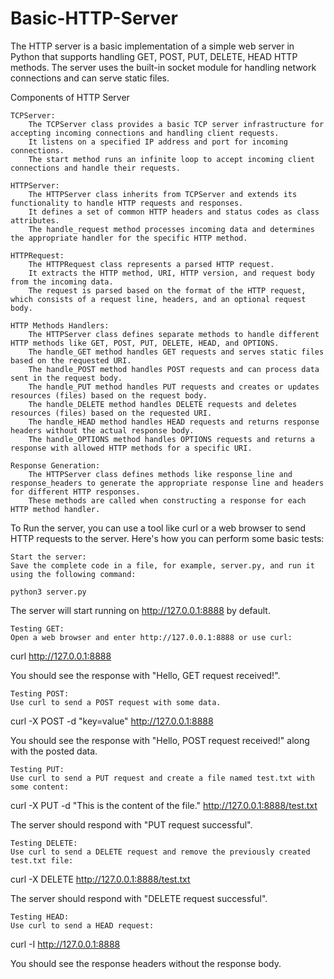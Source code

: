 # Basic-HTTP-Server
The HTTP server is a basic implementation of a simple web server in Python that supports handling GET, POST, PUT, DELETE, HEAD HTTP methods. The server uses the built-in socket module for handling network connections and can serve static files.

Components of HTTP Server

    TCPServer:
        The TCPServer class provides a basic TCP server infrastructure for accepting incoming connections and handling client requests.
        It listens on a specified IP address and port for incoming connections.
        The start method runs an infinite loop to accept incoming client connections and handle their requests.

    HTTPServer:
        The HTTPServer class inherits from TCPServer and extends its functionality to handle HTTP requests and responses.
        It defines a set of common HTTP headers and status codes as class attributes.
        The handle_request method processes incoming data and determines the appropriate handler for the specific HTTP method.

    HTTPRequest:
        The HTTPRequest class represents a parsed HTTP request.
        It extracts the HTTP method, URI, HTTP version, and request body from the incoming data.
        The request is parsed based on the format of the HTTP request, which consists of a request line, headers, and an optional request body.

    HTTP Methods Handlers:
        The HTTPServer class defines separate methods to handle different HTTP methods like GET, POST, PUT, DELETE, HEAD, and OPTIONS.
        The handle_GET method handles GET requests and serves static files based on the requested URI.
        The handle_POST method handles POST requests and can process data sent in the request body.
        The handle_PUT method handles PUT requests and creates or updates resources (files) based on the request body.
        The handle_DELETE method handles DELETE requests and deletes resources (files) based on the requested URI.
        The handle_HEAD method handles HEAD requests and returns response headers without the actual response body.
        The handle_OPTIONS method handles OPTIONS requests and returns a response with allowed HTTP methods for a specific URI.

    Response Generation:
        The HTTPServer class defines methods like response_line and response_headers to generate the appropriate response line and headers for different HTTP responses.
        These methods are called when constructing a response for each HTTP method handler.
        
To Run the server, you can use a tool like curl or a web browser to send HTTP requests to the server. Here's how you can perform some basic tests:

    Start the server:
    Save the complete code in a file, for example, server.py, and run it using the following command:

    python3 server.py

The server will start running on http://127.0.0.1:8888 by default.

    Testing GET:
    Open a web browser and enter http://127.0.0.1:8888 or use curl:

curl http://127.0.0.1:8888

You should see the response with "Hello, GET request received!".

    Testing POST:
    Use curl to send a POST request with some data.

curl -X POST -d "key=value" http://127.0.0.1:8888

You should see the response with "Hello, POST request received!" along with the posted data.

    Testing PUT:
    Use curl to send a PUT request and create a file named test.txt with some content:
    
curl -X PUT -d "This is the content of the file." http://127.0.0.1:8888/test.txt

The server should respond with "PUT request successful".

    Testing DELETE:
    Use curl to send a DELETE request and remove the previously created test.txt file:

curl -X DELETE http://127.0.0.1:8888/test.txt

The server should respond with "DELETE request successful".

    Testing HEAD:
    Use curl to send a HEAD request:

curl -I http://127.0.0.1:8888

You should see the response headers without the response body.
